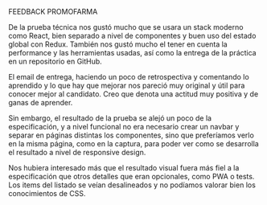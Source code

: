 FEEDBACK PROMOFARMA

De la prueba técnica nos gustó mucho que se usara un stack moderno como React, 
bien separado a nivel de componentes y buen uso del estado global con Redux. 
También nos gustó mucho el tener en cuenta la performance y las herramientas usadas, 
así como la entrega de la práctica en un repositorio en GitHub.

El email de entrega, haciendo un poco de retrospectiva y comentando lo aprendido y lo que hay que mejorar 
nos pareció muy original y útil para conocer mejor al candidato. 
Creo que denota una actitud muy positiva y de ganas de aprender.

Sin embargo, el resultado de la prueba se alejó un poco de la especificación, 
y a nivel funcional no era necesario crear un navbar y separar en páginas distintas los componentes, 
sino que preferíamos verlo en la misma página, como en la captura, 
para poder ver como se desarrolla el resultado a nivel de responsive design. 

Nos hubiera interesado más que el resultado visual fuera más fiel a la especificación 
que otros detalles que eran opcionales, como PWA o tests. 
Los items del listado se veían desalineados y no podíamos valorar bien los conocimientos de CSS.
